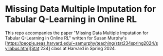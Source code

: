 # Missing Data Multiple Imputation for Tabular Q-Learning in Online RL
This repo accompanies the paper "Missing Data Multiple Imputation for Tabular Q-Learning in Online RL" written for Susan Murphy's [https://people.seas.harvard.edu/~samurphy/teaching/stat234spring2024/syllabus.htm][Stat 234]  class at Harvard in Spring 2024.



